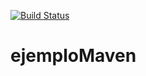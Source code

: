 [![Build Status](https://travis-ci.org/anxoportela/ejemploMaven.svg?branch=master)](https://travis-ci.org/anxoportela/ejemploMaven)

# ejemploMaven
